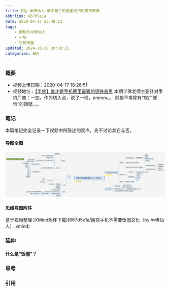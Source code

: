 ```yaml
---
title: B站-半佛仙人-谁才是手机圈里最扫的钢铁直男
abbrlink: 667d5e1a
date: 2020-04-17 23:40:13
tags:
    - 硬核的半佛仙人
    - 一加
    - 手机饭圈
updated: 2024-10-28 20:30:21
categories: B站
---
```


### 概要
- 视频上传日期：2020-04-17 18:26:51
- 视频地址：[【半佛】谁才是手机圈里最骚的钢铁直男](https://www.bilibili.com/video/BV1jK411j7dV)
本期半佛老师主要针对手机厂商：一加，作为切入点，说了一堆，emmm。。
前排不排除有“软广硬恰”的嫌疑。。。
<!-- more -->

### 笔记
本篇笔记完全记录一下视频中所陈述的观点，先不讨论其它与否。
#### 导图全图
![朋克手机不需要饭圈文化](post/667d5e1a/朋克手机不需要饭圈文化.jpg)
#### 思维导图附件
基于视频整理
[XMind附件下载](667d5e1a/朋克手机不需要饭圈文化（by 半佛仙人）.xmind)

### 延伸
#### 什么是“饭圈”？

### 思考

### 引用